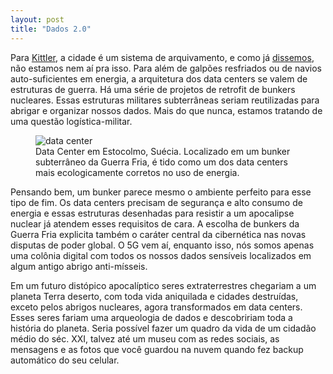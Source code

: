 ```yaml
---
layout: post
title: "Dados 2.0"
---
```


<!-- wp:paragraph -->
<p>Para <a href="http://www.lamarre-mediaken.com/Site/Film_279_0_files/The-City-Is-a-Medium-Kittler.pdf">Kittler</a>, a cidade é um sistema de arquivamento, e como já <a href="https://geisterstadte.github.io/2021/06/25/dados.html" data-type="URL" data-id="https://geisterstadte.github.io/2021/06/25/dados.html">dissemos</a>, não estamos nem aí pra isso. Para além de galpões resfriados ou de navios auto-suficientes em energia, a arquitetura dos data centers se valem de estruturas de guerra. Há uma série de projetos de retrofit de bunkers nucleares. Essas estruturas militares subterrâneas seriam reutilizadas para abrigar e organizar nossos dados. Mais do que nunca, estamos tratando de uma questão logística-militar.   </p>
<!-- /wp:paragraph -->

<!-- wp:image -->
<figure class="wp-block-image"><img src="https://www.bahnhof.net/build/images/aboutbahnhof.2cc94c7f.jpg" alt="data center"/><figcaption>Data Center em Estocolmo, Suécia. Localizado em um bunker subterrâneo da Guerra Fria, é tido como um dos data centers mais ecologicamente corretos no uso de energia.</figcaption></figure>
<!-- /wp:image -->

<!-- wp:paragraph -->
<p>Pensando bem, um bunker parece mesmo o ambiente perfeito para esse tipo de fim. Os data centers precisam de segurança e alto consumo de energia e essas estruturas desenhadas para resistir a um apocalipse nuclear já atendem esses requisitos de cara. A escolha de bunkers da Guerra Fria explicita também o caráter central da cibernética nas novas disputas de poder global. O 5G vem aí, enquanto isso, nós somos apenas uma colônia digital com todos os nossos dados sensíveis localizados em algum antigo abrigo anti-mísseis.</p>
<!-- /wp:paragraph -->

<!-- wp:paragraph -->
<p>Em um futuro distópico apocalíptico seres extraterrestres chegariam a um planeta Terra deserto, com toda vida aniquilada e cidades destruídas, exceto pelos abrigos nucleares, agora transformados em data centers. Esses seres fariam uma arqueologia de dados e descobririam toda a história do planeta. Seria possível fazer um quadro da vida de um cidadão médio do séc. XXI, talvez até um museu com as redes sociais, as mensagens e as fotos que você guardou na nuvem quando fez backup automático do seu celular.</p>
<!-- /wp:paragraph -->
